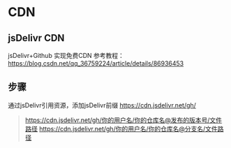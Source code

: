# CDN
## jsDelivr CDN
jsDelivr+Github 实现免费CDN
参考教程： https://blog.csdn.net/qq_36759224/article/details/86936453

## 步骤
 通过jsDelivr引用资源，添加jsDelivr前缀 https://cdn.jsdelivr.net/gh/
 > https://cdn.jsdelivr.net/gh/你的用户名/你的仓库名@发布的版本号/文件路径 
 > https://cdn.jsdelivr.net/gh/你的用户名/你的仓库名@分支名/文件路径 
 
